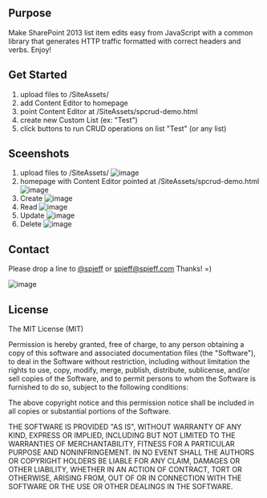 ## Purpose
Make SharePoint 2013 list item edits easy from JavaScript with a common library that generates HTTP traffic formatted with correct headers and verbs. Enjoy!


## Get Started
1. upload files to /SiteAssets/
2. add Content Editor to homepage
3. point Content Editor at /SiteAssets/spcrud-demo.html
4. create new Custom List (ex: "Test")
5. click buttons to run CRUD operations on list "Test" (or any list)

## Sceenshots
1. upload files to /SiteAssets/
![image](https://raw.githubusercontent.com/spjeff/spcrud/master/doc/1.png)
2. homepage with Content Editor pointed at /SiteAssets/spcrud-demo.html
![image](https://raw.githubusercontent.com/spjeff/spcrud/master/doc/2.png)
3. Create
![image](https://raw.githubusercontent.com/spjeff/spcrud/master/doc/3.png)
4. Read
![image](https://raw.githubusercontent.com/spjeff/spcrud/master/doc/4.png)
5. Update
![image](https://raw.githubusercontent.com/spjeff/spcrud/master/doc/5.png)
6. Delete
![image](https://raw.githubusercontent.com/spjeff/spcrud/master/doc/6.png)

## Contact
Please drop a line to [@spjeff](https://twitter.com/spjeff) or [spjeff@spjeff.com](mailto:spjeff@spjeff.com)
Thanks!  =)

![image](http://img.shields.io/badge/first--timers--only-friendly-blue.svg?style=flat-square)

## License

The MIT License (MIT)

Permission is hereby granted, free of charge, to any person obtaining a copy of this software and associated documentation files (the "Software"), to deal in the Software without restriction, including without limitation the rights to use, copy, modify, merge, publish, distribute, sublicense, and/or sell copies of the Software, and to permit persons to whom the Software is furnished to do so, subject to the following conditions:

The above copyright notice and this permission notice shall be included in all copies or substantial portions of the Software.

THE SOFTWARE IS PROVIDED "AS IS", WITHOUT WARRANTY OF ANY KIND, EXPRESS OR IMPLIED, INCLUDING BUT NOT LIMITED TO THE WARRANTIES OF MERCHANTABILITY, FITNESS FOR A PARTICULAR PURPOSE AND NONINFRINGEMENT. IN NO EVENT SHALL THE AUTHORS OR COPYRIGHT HOLDERS BE LIABLE FOR ANY CLAIM, DAMAGES OR OTHER LIABILITY, WHETHER IN AN ACTION OF CONTRACT, TORT OR OTHERWISE, ARISING FROM, OUT OF OR IN CONNECTION WITH THE SOFTWARE OR THE USE OR OTHER DEALINGS IN THE SOFTWARE.